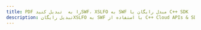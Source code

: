 ---title: PDF را به  تبدیل کنیدSWF، XSLFO به SWF مبدل رایگان یا C++ SDKdescription: تبدیل رایگانXSLFO به SWF با استفاده از C++ Cloud APIs & SDK همچنین اسناد PDF را در Cloud ایجاد، ویرایش و رندر کنید.---